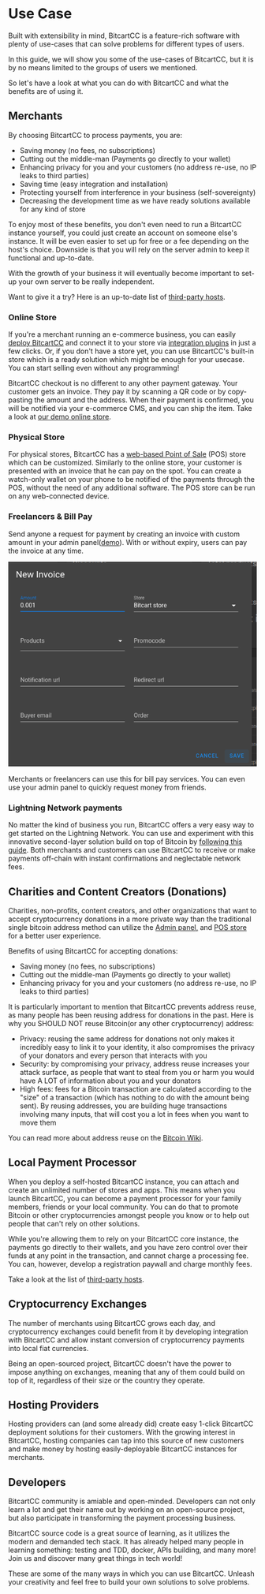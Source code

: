 # Use Case

Built with extensibility in mind, BitcartCC  is a feature-rich software with plenty of use-cases that can solve problems for different types of users.

In this guide, we will show you some of the use-cases of BitcartCC, but it is by no means limited to the groups of users we mentioned.

So let's have a look at what you can do with BitcartCC and what the benefits are of using it.

## Merchants

By choosing BitcartCC to process payments, you are:

* Saving money \(no fees, no subscriptions\)
* Cutting out the middle-man \(Payments go directly to your wallet\)
* Enhancing privacy for you and your customers \(no address re-use, no IP leaks to third parties\)
* Saving time \(easy integration and installation\)
* Protecting yourself from interference in your business \(self-sovereignty\)
* Decreasing the development time as we have ready solutions available for any kind of store

To enjoy most of these benefits, you don't even need to run a BitcartCC instance yourself, you could just create an account on someone else's instance. It will be even easier to set up for free or a fee depending on the host's choice. Downside is that you will rely on the server admin to keep it functional and up-to-date.

With the growth of your business it will eventually become important to set-up your own server to be really independent.

Want to give it a try? Here is an up-to-date list of [third-party hosts](https://docs.bitcartcc.com/deployment/thirdpartyhosting).

### Online Store

If you're a merchant running an e-commerce business, you can easily [deploy BitcartCC](https://docs.bitcartcc.com/deployment) and connect it to your store via [integration plugins](https://docs.bitcartcc.com/integrations/) in just a few clicks. Or, if you don't have a store yet, you can use BitcartCC's built-in store which is a ready solution which might be enough for your usecase. You can start selling even without any programming!

BitcartCC checkout is no different to any other payment gateway. Your customer gets an invoice. They pay it by scanning a QR code or by copy-pasting the amount and the address. When their payment is confirmed, you will be notified via your e-commerce CMS, and you can ship the item. Take a look at [our demo online store](https://store.bitcartcc.com).

### Physical Store

For physical stores, BitcartCC has a [web-based Point of Sale](https://store.bitcartcc.com) \(POS\) store which can be customized. Similarly to the online store, your customer is presented with an invoice that he can pay on the spot. You can create a watch-only wallet on your phone to be notified of the payments through the POS, without the need of any additional software. The POS store can be run on any web-connected device.

### Freelancers & Bill Pay <a id="freelancers-and-bill-pay"></a>

Send anyone a request for payment by creating an invoice with custom amount in your admin panel\([demo](https://admin.bitcartcc.com)\). With or without expiry, users can pay the invoice at any time. 

![Create an invoice from your admin panel!](../.gitbook/assets/create_invoice.png)

Merchants or freelancers can use this for bill pay services. You can even use your admin panel to quickly request money from friends.

### Lightning Network payments <a id="lightning-network-payments"></a>

No matter the kind of business you run, BitcartCC offers a very easy way to get started on the Lightning Network. You can use and experiment with this innovative second-layer solution build on top of Bitcoin by [following this guide](https://docs.bitcartcc.com/features/lightningnetwork). Both merchants and customers can use BitcartCC to receive or make payments off-chain with instant confirmations and neglectable network fees.

## Charities and Content Creators \(Donations\) <a id="charities-and-content-creators-donations"></a>

Charities, non-profits, content creators, and other organizations that want to accept cryptocurrency donations in a more private way than the traditional single bitcoin address method can utilize the [Admin panel,](https://admin.bitcartcc.com) and [POS store](https://store.bitcartcc.com) for a better user experience.

Benefits of using BitcartCC for accepting donations:

* Saving money \(no fees, no subscriptions\)
* Cutting out the middle-man \(Payments go directly to your wallet\)
* Enhancing privacy for you and your customers \(no address re-use, no IP leaks to third parties\)

It is particularly important to mention that BitcartCC prevents address reuse, as many people has been reusing address for donations in the past. Here is why you SHOULD NOT reuse Bitcoin\(or any other cryptocurrency\) address:

* Privacy: reusing the same address for donations not only makes it incredibly easy to link it to your identity, it also compromises the privacy of your donators and every person that interacts with you
* Security: by compromising your privacy, address reuse increases your attack surface, as people that want to steal from you or harm you would have A LOT of information about you and your donators
* High fees: fees for a Bitcoin transaction are calculated according to the "size" of a transaction \(which has nothing to do with the amount being sent\). By reusing addresses, you are building huge transactions involving many inputs, that will cost you a lot in fees when you want to move them

You can read more about address reuse on the [Bitcoin Wiki](https://en.bitcoin.it/wiki/Address_reuse).

## Local Payment Processor <a id="local-payment-processor"></a>

When you deploy a self-hosted BitcartCC instance, you can attach and create an unlimited number of stores and apps. This means when you launch BitcartCC, you can become a payment processor for your family members, friends or your local community. You can do that to promote Bitcoin or other cryptocurrencies amongst people you know or to help out people that can't rely on other solutions.

While you're allowing them to rely on your BitcartCC core instance, the payments go directly to their wallets, and you have zero control over their funds at any point in the transaction, and cannot charge a processing fee. You can, however, develop a registration paywall and charge monthly fees.

Take a look at the list of [third-party hosts](https://docs.bitcartcc.com/deployment/thirdpartyhosting).

## Cryptocurrency Exchanges <a id="cryptocurrency-exchanges"></a>

The number of merchants using BitcartCC grows each day, and cryptocurrency exchanges could benefit from it by developing integration with BitcartCC and allow instant conversion of cryptocurrency payments into local fiat currencies.

Being an open-sourced project, BitcartCC doesn't have the power to impose anything on exchanges, meaning that any of them could build on top of it, regardless of their size or the country they operate.

## Hosting Providers <a id="hosting-providers"></a>

Hosting providers can \(and some already did\) create easy 1-click BitcartCC deployment solutions for their customers. With the growing interest in BitcartCC, hosting companies can tap into this source of new customers and make money by hosting easily-deployable BitcartCC instances for merchants.

## Developers

BitcartCC community is amiable and open-minded. Developers can not only learn a lot and get their name out by working on an open-source project, but also participate in transforming the payment processing business.

BitcartCC source code is a great source of learning, as it utilizes the modern and demanded tech stack. It has already helped many people in learning something: testing and TDD, docker, APIs building, and many more! Join us and discover many great things in tech world!

These are some of the many ways in which you can use BitcartCC. Unleash your creativity and feel free to build your own solutions to solve problems.


